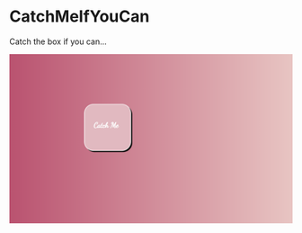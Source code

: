 # CatchMeIfYouCan
Catch the box if you can...

![screenshot of catch me if you can](images/screenshot.PNG)
